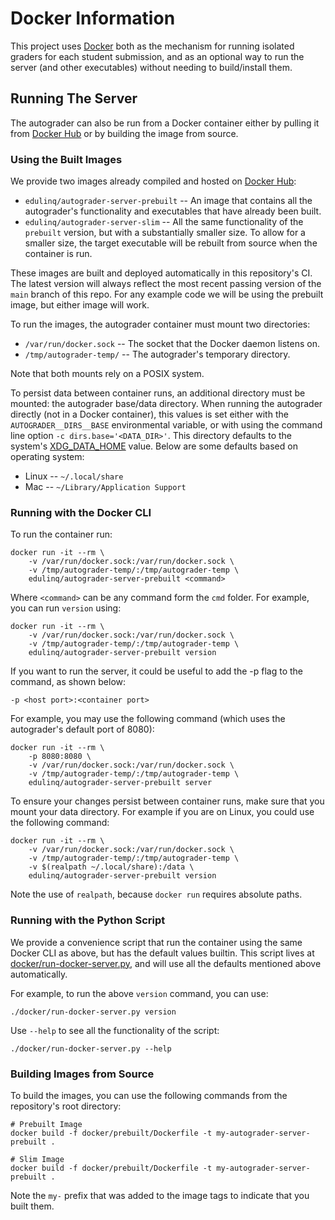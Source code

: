 # Docker Information

This project uses [Docker](https://www.docker.com/) both
as the mechanism for running isolated graders for each student submission,
and as an optional way to run the server (and other executables) without needing to build/install them.

## Running The Server

The autograder can also be run from a Docker container either
by pulling it from [Docker Hub](https://hub.docker.com/u/edulinq)
or by building the image from source.

### Using the Built Images

We provide two images already compiled and hosted on [Docker Hub](https://hub.docker.com/u/edulinq):
 - `edulinq/autograder-server-prebuilt` --
   An image that contains all the autograder's functionality and executables that have already been built.
 - `edulinq/autograder-server-slim` --
   All the same functionality of the `prebuilt` version, but with a substantially smaller size.
   To allow for a smaller size, the target executable will be rebuilt from source when the container is run.

These images are built and deployed automatically in this repository's CI.
The latest version will always reflect the most recent passing version of the `main` branch of this repo.
For any example code we will be using the prebuilt image, but either image will work.

To run the images, the autograder container must mount two directories:
 - `/var/run/docker.sock` -- The socket that the Docker daemon listens on.
 - `/tmp/autograder-temp/` -- The autograder's temporary directory.

Note that both mounts rely on a POSIX system.

To persist data between container runs,
an additional directory must be mounted: the autograder base/data directory.
When running the autograder directly (not in a Docker container),
this values is set either with the `AUTOGRADER__DIRS__BASE` environmental variable,
or with using the command line option `-c dirs.base='<DATA_DIR>'`.
This directory defaults to the system's [XDG_DATA_HOME](https://specifications.freedesktop.org/basedir-spec/latest/) value.
Below are some defaults based on operating system:
 - Linux -- `~/.local/share`
 - Mac -- `~/Library/Application Support`

### Running with the Docker CLI

To run the container run:
```
docker run -it --rm \
    -v /var/run/docker.sock:/var/run/docker.sock \
    -v /tmp/autograder-temp/:/tmp/autograder-temp \
    edulinq/autograder-server-prebuilt <command>
```

Where `<command>` can be any command form the `cmd` folder.
For example, you can run `version` using:
```
docker run -it --rm \
    -v /var/run/docker.sock:/var/run/docker.sock \
    -v /tmp/autograder-temp/:/tmp/autograder-temp \
    edulinq/autograder-server-prebuilt version
```

If you want to run the server, it could be useful to add the -p flag to the command, as shown below:
```
-p <host port>:<container port>
```

For example, you may use the following command (which uses the autograder's default port of 8080):
```
docker run -it --rm \
    -p 8080:8080 \
    -v /var/run/docker.sock:/var/run/docker.sock \
    -v /tmp/autograder-temp/:/tmp/autograder-temp \
    edulinq/autograder-server-prebuilt server
```

To ensure your changes persist between container runs,
make sure that you mount your data directory.
For example if you are on Linux,
you could use the following command:
```
docker run -it --rm \
    -v /var/run/docker.sock:/var/run/docker.sock \
    -v /tmp/autograder-temp/:/tmp/autograder-temp \
    -v $(realpath ~/.local/share):/data \
    edulinq/autograder-server-prebuilt version
```

Note the use of `realpath`, because `docker run` requires absolute paths.

### Running with the Python Script

We provide a convenience script that run the container using the same Docker CLI as above,
but has the default values builtin.
This script lives at [docker/run-docker-server.py](docker/run-docker-server.py),
and will use all the defaults mentioned above automatically.

For example, to run the above `version` command, you can use:
```
./docker/run-docker-server.py version
```

Use `--help` to see all the functionality of the script:
```
./docker/run-docker-server.py --help
```

### Building Images from Source

To build the images, you can use the following commands from the repository's root directory:
```
# Prebuilt Image
docker build -f docker/prebuilt/Dockerfile -t my-autograder-server-prebuilt .

# Slim Image
docker build -f docker/prebuilt/Dockerfile -t my-autograder-server-prebuilt .
```

Note the `my-` prefix that was added to the image tags to indicate that you built them.
